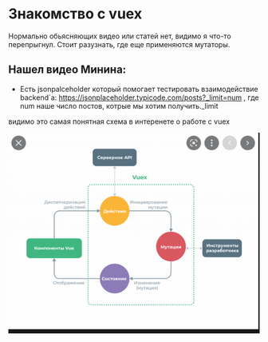 # Знакомство с vuex
Нормально обьясняющих видео или статей нет, видимо я что-то перепрыгнул. Стоит разузнать, где еще применяются мутаторы.

## Нашел видео Минина:
- Есть jsonpalceholder который помогает тестировать взаимодействие backend`a:
https://jsonplaceholder.typicode.com/posts?_limit=num , где num наше число постов, котрые мы хотим получить._limit

видимо это самая понятная схема в интеренете о работе с vuex

<img src="presentation/vuex.png">
